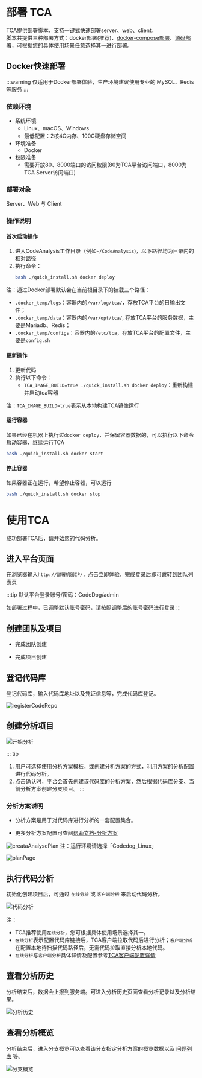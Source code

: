 # 部署 TCA
TCA提供部署脚本，支持一键式快速部署server、web、client。  
脚本共提供三种部署方式：docker部署(推荐)、[docker-compose部署](./dockercomposeDeploy.md)、[源码部署](./codeDeploy.md)，可根据您的具体使用场景任意选择其一进行部署。

## Docker快速部署

:::warning
仅适用于Docker部署体验，生产环境建议使用专业的 MySQL、Redis 等服务
:::

### 依赖环境

- 系统环境
  - Linux、macOS、Windows
  - 最低配置：2核4G内存、100G硬盘存储空间
- 环境准备
  - Docker
- 权限准备
  - 需要开放80、8000端口的访问权限(80为TCA平台访问端口，8000为TCA Server访问端口)

### 部署对象
Server、Web 与 Client

### 操作说明
#### 首次启动操作

1. 进入CodeAnalysis工作目录（例如``~/CodeAnalysis``)，以下路径均为目录内的相对路径
2. 执行命令：
    ```bash
    bash ./quick_install.sh docker deploy
    ```

注：通过Docker部署默认会在当前根目录下的挂载三个路径：

- `.docker_temp/logs`：容器内的`/var/log/tca/`，存放TCA平台的日输出文件；
- `.docker_temp/data`：容器内的`/var/opt/tca/`, 存放TCA平台的服务数据，主要是Mariadb、Redis；
- `.docker_temp/configs`：容器内的``/etc/tca``，存放TCA平台的配置文件，主要是`config.sh`

#### 更新操作
1. 更新代码
2. 执行以下命令：
    - `TCA_IMAGE_BUILD=true ./quick_install.sh docker deploy`：重新构建并启动tca容器

注：`TCA_IMAGE_BUILD=true`表示从本地构建TCA镜像运行

#### 运行容器
如果已经在机器上执行过``docker deploy``，并保留容器数据的，可以执行以下命令启动容器，继续运行TCA

```bash
bash ./quick_install.sh docker start
```

#### 停止容器
如果容器正在运行，希望停止容器，可以运行

```bash
bash ./quick_install.sh docker stop
```

# 使用TCA
成功部署TCA后，请开始您的代码分析。
## 进入平台页面

在浏览器输入`http://部署机器IP/`，点击立即体验，完成登录后即可跳转到团队列表页

:::tip
默认平台登录账号/密码：CodeDog/admin

如部署过程中，已调整默认账号密码，请按照调整后的账号密码进行登录
:::

## 创建团队及项目

- 完成团队创建

- 完成项目创建

## 登记代码库

登记代码库，输入代码库地址以及凭证信息等，完成代码库登记。

![registerCodeRepo](../../images/registerCodeRepo.png)

## 创建分析项目

![开始分析](../../images/start_scan_02.png)

::: tip

1. 用户可选择使用分析方案模板，或创建分析方案的方式，利用方案的分析配置进行代码分析。
2. 点击确认时，平台会首先创建该代码库的分析方案，然后根据代码库分支、当前分析方案创建分支项目。
:::

### 分析方案说明

- 分析方案是用于对代码库进行分析的一套配置集合。

- 更多分析方案配置可查阅[帮助文档-分析方案](../guide/分析方案/基础属性配置.md)

![creataAnalysePlan](../../images/createAnalysePlan.png)
注：运行环境请选择「Codedog_Linux」

![planPage](../../images/planPage.png)

## 执行代码分析

初始化创建项目后，可通过 `在线分析` 或 `客户端分析` 来启动代码分析。

![代码分析](../../images/start_scan_06.png)

注：  
- TCA推荐使用`在线分析`，您可根据具体使用场景选择其一。
- `在线分析`表示配置代码库链接后，TCA客户端拉取代码后进行分析；`客户端分析`在配置本地待扫描代码路径后，无需代码拉取直接分析本地代码。  
- `在线分析`与`客户端分析`具体详情及配置参考[TCA客户端配置详情](../guide/客户端/配置详情.md)

## 查看分析历史

分析结束后，数据会上报到服务端。可进入分析历史页面查看分析记录以及分析结果。

![分析历史](../../images/start_scan_05.png)

## 查看分析概览

分析结束后，进入分支概览可以查看该分支指定分析方案的概览数据以及 [问题列表](../guide/代码检查/分析结果查看.md) 等。

![分支概览](../../images/start_scan_04.png)